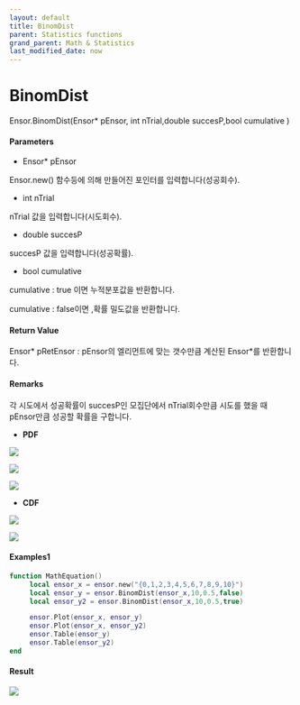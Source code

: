 ```yaml
---
layout: default
title: BinomDist
parent: Statistics functions
grand_parent: Math & Statistics
last_modified_date: now
---
```


# BinomDist

Ensor.BinomDist\(Ensor\* pEnsor, int nTrial,double succesP,bool cumulative \)

#### Parameters

* Ensor\* pEnsor

Ensor.new\(\) 함수등에 의해 만들어진 포인터를 입력합니다\(성공회수\).

* int nTrial

nTrial 값을 입력합니다\(시도회수\).

* double succesP

succesP 값을 입력합니다\(성공확률\).

* bool cumulative 

cumulative  : true 이면 누적분포값을 반환합니다.

cumulative  : false이면 ,확률 밀도값을 반환합니다.

#### Return Value

Ensor\* pRetEnsor : pEnsor의 엘리먼트에 맞는 갯수만큼 계산된 Ensor\*를 반환합니다.

#### Remarks

각 시도에서 성공확률이 succesP인 모집단에서 nTrial회수만큼 시도를 했을 때 pEnsor만큼 성공할 확률을 구합니다.

* **PDF**

![](./StatisticsAPI/BinomFunc1.png)

![](./StatisticsAPI/BinomFunc2.png)

![](./StatisticsAPI/BinomPdfGraph.png)

* **CDF**

![](./StatisticsAPI/BinomFunc3.png)

![](./StatisticsAPI/BinomCdfGraph.png)

#### Examples1

```lua
function MathEquation()
     local ensor_x = ensor.new("{0,1,2,3,4,5,6,7,8,9,10}")
     local ensor_y = ensor.BinomDist(ensor_x,10,0.5,false)
     local ensor_y2 = ensor.BinomDist(ensor_x,10,0.5,true)

     ensor.Plot(ensor_x, ensor_y)
     ensor.Plot(ensor_x, ensor_y2)
     ensor.Table(ensor_y)
     ensor.Table(ensor_y2)
end
```

#### Result

![](./StatisticsAPI/BinomResult1.png)

